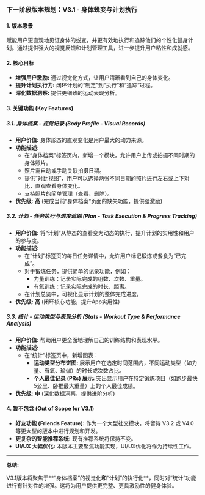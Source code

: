 ### **下一阶段版本规划：V3.1 - 身体蜕变与计划执行**

#### **1. 版本愿景**

赋能用户更直观地见证身体的蜕变，并更有效地执行和追踪他们的个性化健身计划。通过提供强大的视觉反馈和计划管理工具，进一步提升用户粘性和成就感。

#### **2. 核心目标**

-   **增强用户激励:** 通过视觉化方式，让用户清晰看到自己的身体变化。
-   **提升计划执行力:** 闭环计划的“制定”到“执行”和“追踪”过程。
-   **深化数据洞察:** 提供更细致的运动表现分析。

#### **3. 关键功能 (Key Features)**

##### **3.1. 身体档案 - 视觉记录 (Body Profile - Visual Records)**
*   **用户价值:** 身体形态的直观变化是用户最大的动力来源。
*   **功能描述:**
    -   在“身体档案”标签页内，新增一个模块，允许用户上传或拍摄不同时期的身体照片。
    -   照片需自动或手动关联拍摄日期。
    -   提供“对比视图”，用户可以选择两张不同日期的照片进行左右或上下对比，直观查看身体变化。
    -   支持照片的简单管理（查看、删除）。
*   **优先级:** **高** (完成当前“身体档案”页面的缺失功能，提供强激励)

##### **3.2. 计划 - 任务执行与进度追踪 (Plan - Task Execution & Progress Tracking)**
*   **用户价值:** 将“计划”从静态的查看变为动态的执行，提升计划的实用性和用户的参与度。
*   **功能描述:**
    -   在“计划”标签页的每日任务详情中，允许用户标记锻炼或餐食为“已完成”。
    -   对于锻炼任务，提供简单的记录功能，例如：
        -   力量训练：记录实际完成的组数、次数、重量。
        -   有氧训练：记录实际完成的时长、距离。
    -   在计划总览中，可视化显示计划的整体完成进度。
*   **优先级:** **高** (闭环核心功能，提升App实用性)

##### **3.3. 统计 - 运动类型与表现分析 (Stats - Workout Type & Performance Analysis)**
*   **用户价值:** 帮助用户更全面地理解自己的训练结构和表现水平。
*   **功能描述:**
    -   在“统计”标签页中，新增图表：
        -   **运动类型分布饼图:** 展示用户在选定时间范围内，不同运动类型（如力量、有氧、瑜伽）的时长或次数占比。
        -   **个人最佳记录 (PRs) 展示:** 突出显示用户在特定锻炼项目（如跑步最快5公里、卧推最大重量）上的个人最佳成绩。
*   **优先级:** **中** (深化数据洞察，提供进阶分析)

#### **4. 暂不包含 (Out of Scope for V3.1)**

-   **好友功能 (Friends Feature):** 作为一个大型社交模块，将留待 V3.2 或 V4.0 等更大型的版本中进行规划和开发。
-   **更复杂的智能推荐系统:** 现有推荐系统将保持不变。
-   **UI/UX 大幅优化:** 本版本主要聚焦功能实现，UI/UX优化将作为持续性工作。

---

**总结:**

V3.1版本将聚焦于**“身体档案”的视觉化**和**“计划”的执行化**，同时对“统计”功能进行有针对性的增强。这将为用户提供更完整、更具激励性的健身体验。

